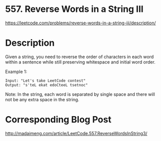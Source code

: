 # 557. Reverse Words in a String III
https://leetcode.com/problems/reverse-words-in-a-string-iii/description/

# Description
Given a string, you need to reverse the order of characters in each word within a sentence while still preserving whitespace and initial word order.

Example 1:
```
Input: "Let's take LeetCode contest"
Output: "s'teL ekat edoCteeL tsetnoc"
```
Note: In the string, each word is separated by single space and there will not be any extra space in the string.

# Corresponding Blog Post
http://madaimeng.com/article/LeetCode.557.ReverseWordsInString3/